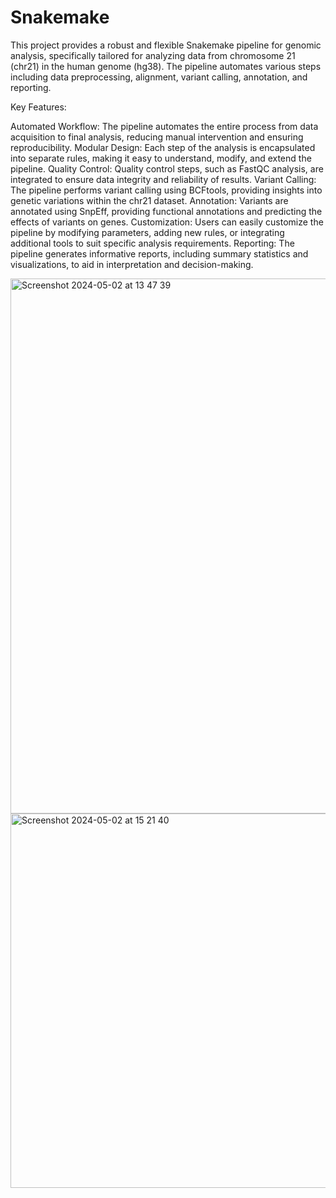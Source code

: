# Snakemake
This project provides a robust and flexible Snakemake pipeline for genomic analysis, specifically tailored for analyzing data from chromosome 21 (chr21) in the human genome (hg38). The pipeline automates various steps including data preprocessing, alignment, variant calling, annotation, and reporting.

Key Features:

Automated Workflow: The pipeline automates the entire process from data acquisition to final analysis, reducing manual intervention and ensuring reproducibility.
Modular Design: Each step of the analysis is encapsulated into separate rules, making it easy to understand, modify, and extend the pipeline.
Quality Control: Quality control steps, such as FastQC analysis, are integrated to ensure data integrity and reliability of results.
Variant Calling: The pipeline performs variant calling using BCFtools, providing insights into genetic variations within the chr21 dataset.
Annotation: Variants are annotated using SnpEff, providing functional annotations and predicting the effects of variants on genes.
Customization: Users can easily customize the pipeline by modifying parameters, adding new rules, or integrating additional tools to suit specific analysis requirements.
Reporting: The pipeline generates informative reports, including summary statistics and visualizations, to aid in interpretation and decision-making.

<img width="856" alt="Screenshot 2024-05-02 at 13 47 39" src="https://github.com/OrangePomeranian/Snakemake/assets/67764136/25ced27d-8b32-4857-b4f4-72f75bb9b0c9">
<img width="599" alt="Screenshot 2024-05-02 at 15 21 40" src="https://github.com/OrangePomeranian/Snakemake/assets/67764136/43012a9a-a1dd-4a7c-83b8-02c46f6b4bfb">

